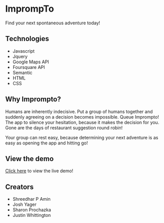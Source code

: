 # ImprompTo
Find your next spontaneous adventure today!

## Technologies
- Javascript
- Jquery
- Google Maps API
- Foursquare API
- Semantic
- HTML
- CSS

## Why Imprompto?
Humans are inherently indecisive. Put a group of humans together and suddenly agreeing on a decision becomes impossible. Queue Imprompto! The app to silence your hesitation, because it makes the decision for you. Gone are the days of restaurant suggestion round robin! 

Your group can rest easy, because determining your next adventure is as easy as opening the app and hitting go!

## View the demo
[Click here](https://shreedamin.github.io/imprompto/) to view the live demo!


## Creators

* Shreedhar P Amin
* Josh Yager
* Sharon Prochazka
* Justin Whittington

 
